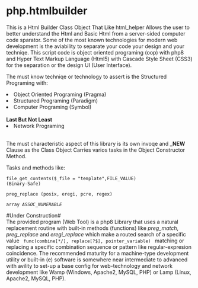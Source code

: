 # php.htmlbuilder
This is a Html Builder Class Object That Like html_helper Allows the user to better understand the Html and Basic Html from a server-sided computer code sparator. Some of the most known technologies for modern web development is the aviability to separate your code your design and your techniqe. This script code is object oriented programing (oop) with php8 and Hyper Text Markup Language (Html5) with Cascade Style Sheet (CSS3) for the separation or the design UI (User Interface).

The must know techniqe or technology to assert is the Structured Programing with:
<li>Object Oriented Programing (Pragma)</li>
<li>Structured Programing (Paradigm)</li>
<li>Computer Programing (Symbol)</li><br/>
<strong>Last But Not Least</strong>
<li>Network Programing</li><br/>

The must characteristic aspect of this library is its own invoqe and <strong>_NEW</strong> Clause as the Class Object Carries varios tasks in the Object Constructor Method.

Tasks and methods like:

<code>file_get_contents($_file = "template",FILE_VALUE) (Binary-Safe)</code>
  
<code>preg_replace (posix, eregi, pcre, regex)</code>
  
<code>array _ASSOC_NUMERABLE_</code>

#Under Construction#<br/>
The provided program (Web Tool) is a php8 Library that uses a natural replacement routine with built-in methods (functions) like <i>preg_match</i>, <i>preg_replace</i> and <i>eregi_replace</i> which make a routed search of a specific value <code> func(combine[*/], replace[?$], pointer_variable) </code> matching or replacing a specific combination sequence or pattern like regular-expresion coincidence.
The recommended maturity for a machine-type development utility or built-in (e) software is somewhere near intermediate to advanced with avility to set-up a base config for web-technology and network development like Wamp (Windows, Apache2, MySQL, PHP) or Lamp (Linux, Apache2, MySQL, PHP).
